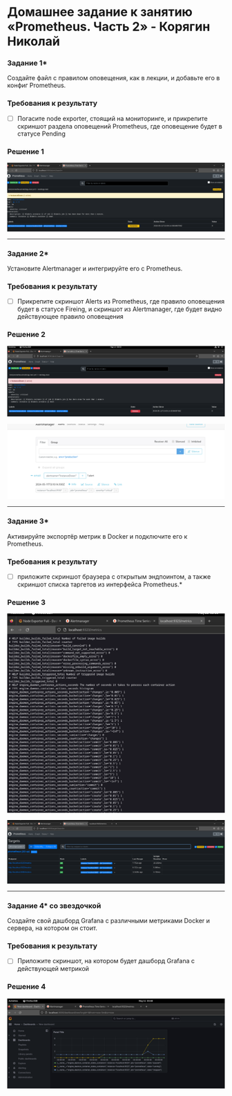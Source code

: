 # Домашнее задание к занятию «Prometheus. Часть 2» - Корягин Николай

### Задание 1*
Создайте файл с правилом оповещения, как в лекции, и добавьте его в конфиг Prometheus.

### Требования к результату
- [ ] Погасите node exporter, стоящий на мониторинге, и прикрепите скриншот раздела оповещений Prometheus, где оповещение будет в статусе Pending

### Решение 1

![image](https://github.com/lillusha/homework/blob/main/img/promp2.1.png)

---

### Задание 2*
Установите Alertmanager и интегрируйте его с Prometheus.

### Требования к результату
- [ ] Прикрепите скриншот Alerts из Prometheus, где правило оповещения будет в статусе Fireing, и скриншот из Alertmanager, где будет видно действующее правило оповещения

### Решение 2

![image](https://github.com/lillusha/homework/blob/main/img/promp2.2.1.png)

![image](https://github.com/lillusha/homework/blob/main/img/promp2.2.2.png)

---

### Задание 3*

Активируйте экспортёр метрик в Docker и подключите его к Prometheus.

### Требования к результату
- [ ] приложите скриншот браузера с открытым эндпоинтом, а также скриншот списка таргетов из интерфейса Prometheus.*

### Решение 3 

![image](https://github.com/lillusha/homework/blob/main/img/promp2.3.1.png)

![image](https://github.com/lillusha/homework/blob/main/img/promp2.3.2.png)

---

### Задание 4* со звездочкой 

Создайте свой дашборд Grafana с различными метриками Docker и сервера, на котором он стоит.

### Требования к результату
- [ ] Приложите скриншот, на котором будет дашборд Grafana с действующей метрикой

### Решение 4

![image](https://github.com/lillusha/homework/blob/main/img/promp2.4.png)
